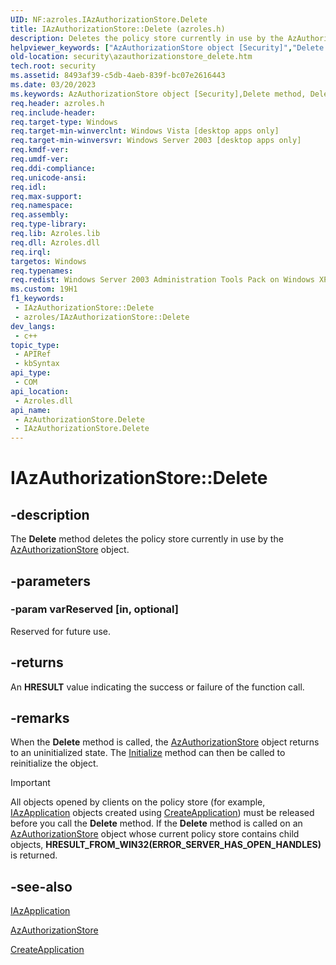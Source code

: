 ```yaml
---
UID: NF:azroles.IAzAuthorizationStore.Delete
title: IAzAuthorizationStore::Delete (azroles.h)
description: Deletes the policy store currently in use by the AzAuthorizationStore object.
helpviewer_keywords: ["AzAuthorizationStore object [Security]","Delete method","Delete","Delete method [Security]","Delete method [Security]","AzAuthorizationStore object","Delete method [Security]","IAzAuthorizationStore interface","IAzAuthorizationStore interface [Security]","Delete method","IAzAuthorizationStore.Delete","IAzAuthorizationStore::Delete","azroles/IAzAuthorizationStore::Delete","security.azauthorizationstore_delete"]
old-location: security\azauthorizationstore_delete.htm
tech.root: security
ms.assetid: 8493af39-c5db-4aeb-839f-bc07e2616443
ms.date: 03/20/2023
ms.keywords: AzAuthorizationStore object [Security],Delete method, Delete, Delete method [Security], Delete method [Security],AzAuthorizationStore object, Delete method [Security],IAzAuthorizationStore interface, IAzAuthorizationStore interface [Security],Delete method, IAzAuthorizationStore.Delete, IAzAuthorizationStore::Delete, azroles/IAzAuthorizationStore::Delete, security.azauthorizationstore_delete
req.header: azroles.h
req.include-header: 
req.target-type: Windows
req.target-min-winverclnt: Windows Vista [desktop apps only]
req.target-min-winversvr: Windows Server 2003 [desktop apps only]
req.kmdf-ver: 
req.umdf-ver: 
req.ddi-compliance: 
req.unicode-ansi: 
req.idl: 
req.max-support: 
req.namespace: 
req.assembly: 
req.type-library: 
req.lib: Azroles.lib
req.dll: Azroles.dll
req.irql: 
targetos: Windows
req.typenames: 
req.redist: Windows Server 2003 Administration Tools Pack on Windows XP
ms.custom: 19H1
f1_keywords:
 - IAzAuthorizationStore::Delete
 - azroles/IAzAuthorizationStore::Delete
dev_langs:
 - c++
topic_type:
 - APIRef
 - kbSyntax
api_type:
 - COM
api_location:
 - Azroles.dll
api_name:
 - AzAuthorizationStore.Delete
 - IAzAuthorizationStore.Delete
---
```


# IAzAuthorizationStore::Delete

## -description

The **Delete** method deletes the policy store currently in use by the [AzAuthorizationStore](nn-azroles-iazauthorizationstore.md) object.

## -parameters

### -param varReserved [in, optional]

Reserved for future use.

## -returns

An **HRESULT** value indicating the success or failure of the function call.

## -remarks

When the **Delete** method is called, the [AzAuthorizationStore](nn-azroles-iazauthorizationstore.md) object returns to an uninitialized state. The [Initialize](nf-azroles-iazauthorizationstore-initialize.md) method can then be called to reinitialize the object.

>[!IMPORTANT]
>All objects opened by clients on the policy store (for example, [IAzApplication](nn-azroles-iazapplication.md) objects created using [CreateApplication](nf-azroles-iazauthorizationstore-createapplication.md)) must be released before you call the **Delete** method. If the **Delete** method is called on an [AzAuthorizationStore](nn-azroles-iazauthorizationstore.md) object whose current policy store contains child objects, **HRESULT_FROM_WIN32(ERROR_SERVER_HAS_OPEN_HANDLES)** is returned.

## -see-also

[IAzApplication](nn-azroles-iazapplication.md)

[AzAuthorizationStore](nn-azroles-iazauthorizationstore.md)

[CreateApplication](nf-azroles-iazauthorizationstore-createapplication.md)

